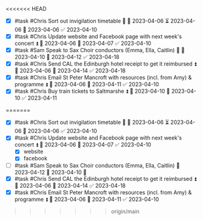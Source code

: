 <<<<<<< HEAD
   - [x] #task #Chris Sort out invigilation timetable 🔼 🛫 2023-04-06 ⏳ 2023-04-06 📅 2023-04-06 ✅ 2023-04-10
- [x] #task #Chris Update website and Facebook page with next week's concert ⏫ 🛫 2023-04-06 📅 2023-04-07 ✅ 2023-04-10
- [x] #task #Sam Speak to Sax Choir conductors (Emma, Ella, Caitlin) 🔼 🛫 2023-04-10 📅 2023-04-12 ✅ 2023-04-18
- [x] #task #Chris Send CAL the Edinburgh hotel receipt to get it reimbursed ⏫ 🛫 2023-04-06 📅 2023-04-14 ✅ 2023-04-18
- [x] #task #Chris Email St Peter Mancroft with resources (incl. from Amy) & programme ⏫ 🛫 2023-04-06 📅 2023-04-11 ✅ 2023-04-10
- [x] #task #Chris Buy train tickets to Saltmarshe ⏫ 🛫 2023-04-10 📅 2023-04-10 ✅ 2023-04-11

=======
 - [x] #task #Chris Sort out invigilation timetable 🔼 🛫 2023-04-06 ⏳ 2023-04-06 📅 2023-04-06 ✅ 2023-04-10
- [x] #task #Chris Update website and Facebook page with next week's concert ⏫ 🛫 2023-04-06 📅 2023-04-07 ✅ 2023-04-10
	- [x] website
	- [x] facebook
- [ ] #task #Sam Speak to Sax Choir conductors (Emma, Ella, Caitlin) 📅 2023-04-12 🛫 2023-04-10 🔼 
- [x] #task #Chris Send CAL the Edinburgh hotel receipt to get it reimbursed ⏫ 🛫 2023-04-06 📅 2023-04-14 ✅ 2023-04-18
- [x] #task #Chris Email St Peter Mancroft with resources (incl. from Amy) & programme ⏫ 🛫 2023-04-06 📅 2023-04-11 ✅ 2023-04-10
>>>>>>> origin/main
